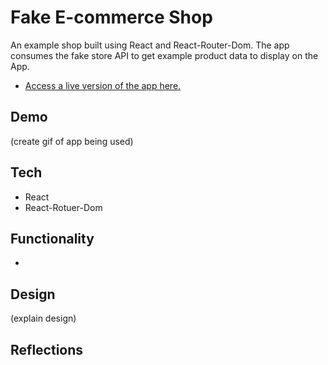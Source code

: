 # Fake E-commerce Shop
An example shop built using React and React-Router-Dom. The app consumes the fake store API to get example product data to display on the App.

- [Access a live version of the app here.](https://fakeshop-8ba44.firebaseapp.com/)

## Demo
(create gif of app being used)

## Tech
- React
- React-Rotuer-Dom

## Functionality 
-

## Design
(explain design)

## Reflections
